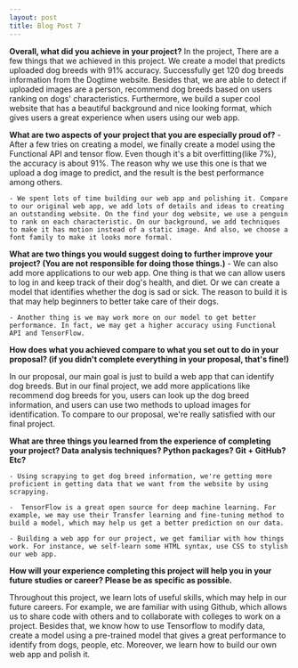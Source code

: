 ```yaml
---
layout: post
title: Blog Post 7
---
```


**Overall, what did you achieve in your project?**
In the project, There are a few things that we achieved in this project. We create a model that predicts uploaded dog breeds with 91% accuracy. Successfully get 120 dog breeds information from the Dogtime website. Besides that, we are able to detect if uploaded images are a person, recommend dog breeds based on users ranking on dogs' characteristics. Furthermore, we build a super cool website that has a beautiful background and nice looking format, which gives users a great experience when users using our web app.


**What are two aspects of your project that you are especially proud of?**
    - After a few tries on creating a model, we finally create a model using the Functional API and tensor flow. Even though it's a bit overfitting(like 7%), the accuracy is about 91%. The reason why we use this one is that we upload a dog image to predict, and the result is the best performance among others.

    - We spent lots of time building our web app and polishing it. Compare to our original web app, we add lots of details and ideas to creating an outstanding website. On the find your dog website, we use a penguin to rank on each characteristic. On our background, we add techniques to make it has motion instead of a static image. And also, we choose a font family to make it looks more formal.


**What are two things you would suggest doing to further improve your project? (You are not responsible for doing those things.)**
    - We can also add more applications to our web app. One thing is that we can allow users to log in and keep track of their dog's health, and diet. Or we can create a model that identifies whether the dog is sad or sick. The reason to build it is that may help beginners to better take care of their dogs.

    - Another thing is we may work more on our model to get better performance. In fact, we may get a higher accuracy using Functional API and TensorFlow.


**How does what you achieved compare to what you set out to do in your proposal? (if you didn't complete everything in your proposal, that's fine!)**

In our proposal, our main goal is just to build a web app that can identify dog breeds. But in our final project, we add more applications like recommend dog breeds for you, users can look up the dog breed information, and users can use two methods to upload images for identification. To compare to our proposal, we're really satisfied with our final project.

**What are three things you learned from the experience of completing your project? Data analysis techniques? Python packages? Git + GitHub? Etc?**

    - Using scrapying to get dog breed information, we're getting more proficient in getting data that we want from the website by using scrapying.

    -  TensorFlow is a great open source for deep machine learning. For example, we may use their Transfer learning and fine-tuning method to build a model, which may help us get a better prediction on our data.

    - Building a web app for our project, we get familiar with how things work. For instance, we self-learn some HTML syntax, use CSS to stylish our web app. 


**How will your experience completing this project will help you in your future studies or career? Please be as specific as possible.**

Throughout this project, we learn lots of useful skills, which may help in our future careers. For example, we are familiar with using Github, which allows us to share code with others and to collaborate with colleges to work on a project. Besides that, we know how to use Tensorflow to modify data, create a model using a pre-trained model that gives a great performance to identify from dogs, people, etc. Moreover, we learn how to build our own web app and polish it.
